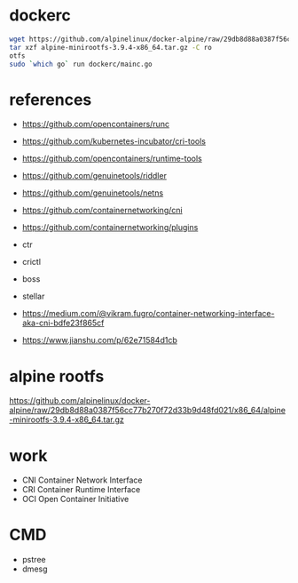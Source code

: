 # dockerc

```bash
wget https://github.com/alpinelinux/docker-alpine/raw/29db8d88a0387f56cc77b270f72d33b9d48fd021/x86_64/alpine-minirootfs-3.9.4-x86_64.tar.gz
tar xzf alpine-minirootfs-3.9.4-x86_64.tar.gz -C ro
otfs
sudo `which go` run dockerc/mainc.go
```

# references

- https://github.com/opencontainers/runc
- https://github.com/kubernetes-incubator/cri-tools
- https://github.com/opencontainers/runtime-tools
- https://github.com/genuinetools/riddler
- https://github.com/genuinetools/netns
- https://github.com/containernetworking/cni
- https://github.com/containernetworking/plugins
- ctr
- crictl
- boss
- stellar

- https://medium.com/@vikram.fugro/container-networking-interface-aka-cni-bdfe23f865cf
- https://www.jianshu.com/p/62e71584d1cb

# alpine rootfs

https://github.com/alpinelinux/docker-alpine/raw/29db8d88a0387f56cc77b270f72d33b9d48fd021/x86_64/alpine-minirootfs-3.9.4-x86_64.tar.gz

# work

- CNI Container Network Interface
- CRI Container Runtime Interface
- OCI Open Container Initiative

# CMD

- pstree
- dmesg
